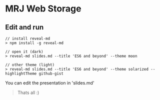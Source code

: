 # MRJ Web Storage

## Edit and run

    // install reveal-md
    > npm install -g reveal-md

    // open it (dark)
    > reveal-md slides.md --title 'ES6 and beyond' --theme moon

    // other theme (light)
    > reveal-md slides.md --title 'ES6 and beyond' --theme solarized --highlightTheme github-gist

You can edit the presentation in 'slides.md'

> Thats all :)
